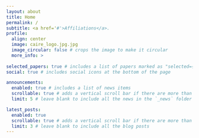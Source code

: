 ```yaml
---
layout: about
title: Home
permalink: /
subtitle: <a href='#'>Affiliations</a>. 
profile:
  align: center
  image: caire_logo.jpg.jpg
  image_circular: false # crops the image to make it circular
  more_info: >
   
selected_papers: true # includes a list of papers marked as "selected={true}"
social: true # includes social icons at the bottom of the page

announcements:
  enabled: true # includes a list of news items
  scrollable: true # adds a vertical scroll bar if there are more than 3 news items
  limit: 5 # leave blank to include all the news in the `_news` folder

latest_posts:
  enabled: true
  scrollable: true # adds a vertical scroll bar if there are more than 3 new posts items
  limit: 3 # leave blank to include all the blog posts
---
```


